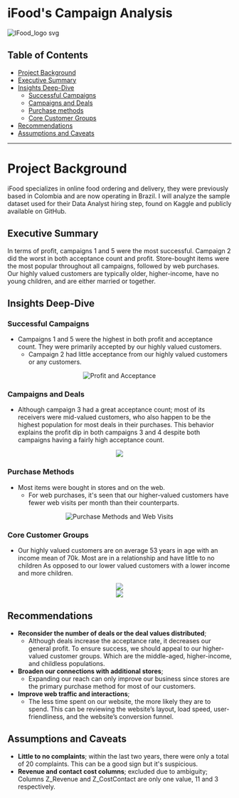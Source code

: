 # iFood's Campaign Analysis
![IFood_logo svg](https://github.com/user-attachments/assets/741689c5-f9dc-4a08-841d-1476b086a916)
## Table of Contents
- [Project Background](#project-background)
- [Executive Summary](#executive-summary)
- [Insights Deep-Dive](#insights-deep-dive)
  - [Successful Campaigns](#successful-campaigns)
  - [Campaigns and Deals](#campaigns-and-deals)
  - [Purchase methods](#purchase-methods)
  - [Core Customer Groups](#core-customer-groups)
- [Recommendations](#recommendations)
- [Assumptions and Caveats](#assumptions-and-caveats)

----
# Project Background
iFood specializes in online food ordering and delivery, they were previously based in Colombia and are now operating in Brazil. I will analyze the sample dataset used for their Data Analyst hiring step, found on Kaggle and publicly available on GitHub.

## Executive Summary
In terms of profit, campaigns 1 and 5 were the most successful. Campaign 2 did the worst in both acceptance count and profit. Store-bought items were the most popular throughout all campaigns, followed by web purchases. Our highly valued customers are typically older, higher-income, have no young children, and are either married or together.

## Insights Deep-Dive
### Successful Campaigns
* Campaigns 1 and 5 were the highest in both profit and acceptance count. They were primarily accepted by our highly valued customers.
  * Campaign 2 had little acceptance from our highly valued customers or any customers.
 <div align="center">
  <img src="https://github.com/user-attachments/assets/d2df7d35-0b9a-4017-8733-b22c23778dd5" alt="Profit and Acceptance" />
</div>

### Campaigns and Deals
* Although campaign 3 had a great acceptance count; most of its receivers were mid-valued customers, who also happen to be the highest population for most deals in their purchases.
This behavior explains the profit dip in both campaigns 3 and 4 despite both campaigns having a fairly high acceptance count.
<div align="center">
  <img src="https://github.com/user-attachments/assets/ec00faa8-e57f-4f61-be4a-06bc18aed591" />
</div>


### Purchase Methods
* Most items were bought in stores and on the web.
  * For web purchases, it's seen that our higher-valued customers have fewer web visits per month than their counterparts.
 <div align="center">
  <img src="https://github.com/user-attachments/assets/7438f7fb-7bb6-4669-8b21-2070382281a2" alt="Purchase Methods and Web Visits" />
</div>

### Core Customer Groups
* Our highly valued customers are on average 53 years in age with an income mean of 70k. Most are in a relationship and have little to no children
As opposed to our lower valued customers with a lower income and more children.
 <div align="center">
  <img src="https://github.com/user-attachments/assets/41952bd3-06cf-40cd-a863-8ebc370b4503" />
</div>
 <div align="center">
  <img src="https://github.com/user-attachments/assets/4c9c36a8-6317-43c0-a973-8ee92906afb4" />
</div>

## Recommendations
* **Reconsider the number of deals or the deal values distributed**;
  * Although deals increase the acceptance rate, it decreases our general profit. To ensure success, we should appeal to our higher-valued customer groups. Which are the middle-aged, higher-income, and childless populations.
* **Broaden our connections with additional stores**;
  * Expanding our reach can only improve our business since stores are the primary purchase method for most of our customers.
* **Improve web traffic and interactions**;
  * The less time spent on our website, the more likely they are to spend. This can be reviewing the website’s layout, load speed, user-friendliness, and the website’s conversion funnel.

## Assumptions and Caveats
* **Little to no complaints**; within the last two years, there were only a total of 20 complaints. This can be a good sign but it's suspicious.
* **Revenue and contact cost columns**; excluded due to ambiguity; Columns Z_Revenue and Z_CostContact are only one value, 11 and 3 respectively. 



